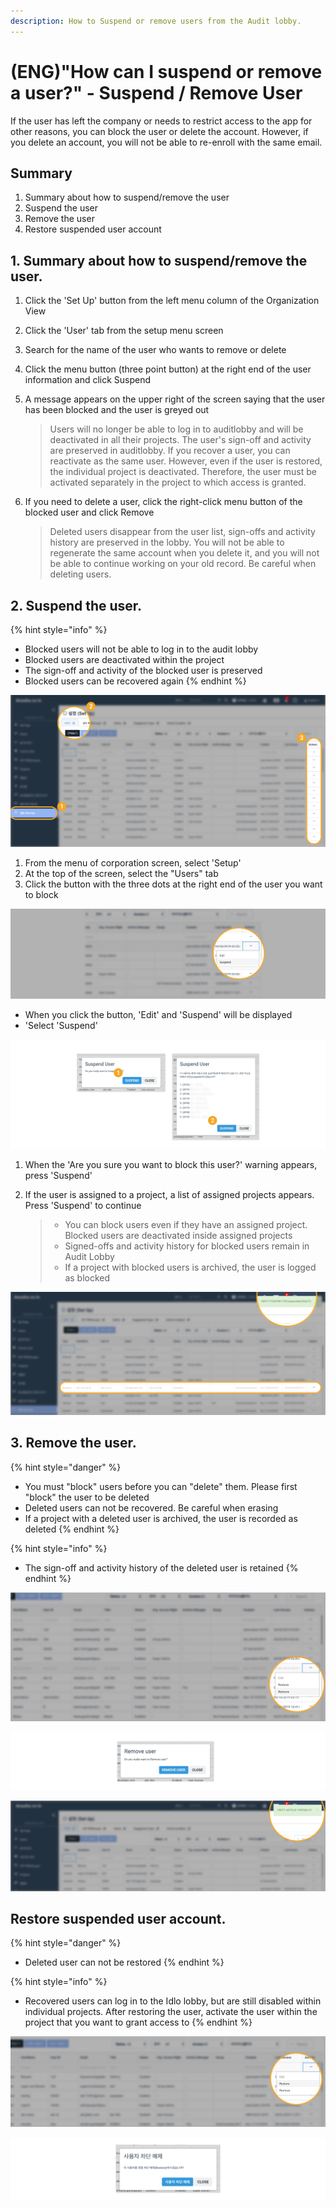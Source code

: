 ```yaml
---
description: How to Suspend or remove users from the Audit lobby.
---
```


# \(ENG\)"How can I suspend or remove a user?" - Suspend / Remove User

If the user has left the company or needs to restrict access to the app for other reasons, you can block the user or delete the account. However, if you delete an account, you will not be able to re-enroll with the same email.

## Summary 

1. Summary about how to suspend/remove the user
2. Suspend the user
3. Remove the user
4. Restore suspended user account

## 1. Summary about how to suspend/remove the user.

1. Click the 'Set Up' button from the left menu column of the Organization View
2. Click the 'User' tab from the setup menu screen
3. Search for the name of the user who wants to remove or delete
4. Click the menu button \(three point button\) at the right end of the user information and click Suspend
5. A message appears on the upper right of the screen saying that the user has been blocked and the user is greyed out

   > Users will no longer be able to log in to auditlobby and will be deactivated in all their projects. The user's sign-off and activity are preserved in auditlobby. If you recover a user, you can reactivate as the same user. However, even if the user is restored, the individual project is deactivated. Therefore, the user must be activated separately in the project to which access is granted.

6. If you need to delete a user, click the right-click menu button of the blocked user and click Remove

   > Deleted users disappear from the user list, sign-offs and activity history are preserved in the lobby. You will not be able to regenerate the same account when you delete it, and you will not be able to continue working on your old record. Be careful when deleting users.

## 2. Suspend the user.

{% hint style="info" %}
* Blocked users will not be able to log in to the audit lobby
* Blocked users are deactivated within the project
* The sign-off and activity of the blocked user is preserved
* Blocked users can be recovered again
{% endhint %}



![1. Organization Menu &amp;gt; Set Up &amp;gt; User ](../.gitbook/assets/remove_user_01.jpg)

1. From the menu of corporation screen, select 'Setup'
2. At the top of the screen, select the "Users" tab
3. Click the button with the three dots at the right end of the user you want to block

![2. Click Right Side of the User and select Suspend button. ](../.gitbook/assets/remove_user_02.jpg)

* When you click the button, 'Edit' and 'Suspend' will be displayed
* 'Select 'Suspend'

![3. List of projects that the user is assigned in the warning message](../.gitbook/assets/remove_user_03.jpg)

1. When the 'Are you sure you want to block this user?' warning appears, press 'Suspend'
2. If the user is assigned to a project, a list of assigned projects appears. Press 'Suspend' to continue

   > * You can block users even if they have an assigned project. Blocked users are deactivated inside assigned projects
   > * Signed-offs and activity history for blocked users remain in Audit Lobby
   > * If a project with blocked users is archived, the user is logged as blocked

![Grayed-Out User with the success message \(Green\) ](../.gitbook/assets/remove_user_04.jpg)

## 3. Remove the user.

{% hint style="danger" %}
* You must "block" users before you can "delete" them. Please first "block" the user to be deleted
* Deleted users can not be recovered. Be careful when erasing
* If a project with a deleted user is archived, the user is recorded as deleted
{% endhint %}

{% hint style="info" %}
* The sign-off and activity history of the deleted user is retained
{% endhint %}

![1. Select the user to remove and Click Remove button. ](../.gitbook/assets/remove_user_05.jpg)

![2. Click Remove User to proceed. ](../.gitbook/assets/remove_user_06.jpg)

![3. The user will be removed with the success message \(Green\). ](../.gitbook/assets/remove_user_07.jpg)

## Restore suspended user account.

{% hint style="danger" %}
* Deleted user can not be restored
{% endhint %}

{% hint style="info" %}
* Recovered users can log in to the Idlo lobby, but are still disabled within individual projects. After restoring the user, activate the user within the project that you want to grant access to
{% endhint %}

![Click Restore of the deactivated user. ](../.gitbook/assets/restore_user_01.jpg)

![Click Restore the user. ](../.gitbook/assets/restore_user_02.jpg)

